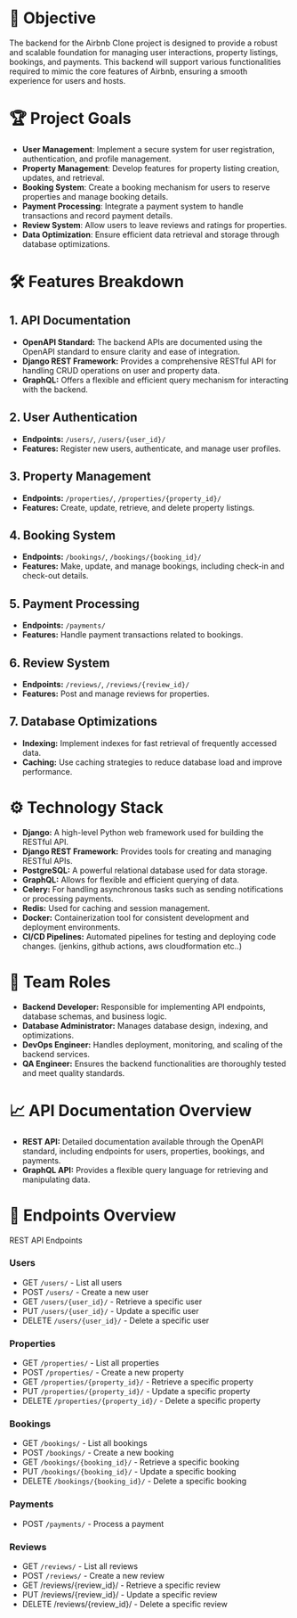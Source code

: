 # 🚀 Objective
The backend for the Airbnb Clone project is designed to provide a robust and scalable foundation for managing user interactions, property listings, bookings, and payments. This backend will support various functionalities required to mimic the core features of Airbnb, ensuring a smooth experience for users and hosts.

# 🏆 Project Goals
- **User Management**: Implement a secure system for user registration, authentication, and profile management.
- **Property Management**: Develop features for property listing creation, updates, and retrieval.
- **Booking System**: Create a booking mechanism for users to reserve properties and manage booking details.
- **Payment Processing**: Integrate a payment system to handle transactions and record payment details.
- **Review System**: Allow users to leave reviews and ratings for properties.
- **Data Optimization**: Ensure efficient data retrieval and storage through database optimizations.

# 🛠️ Features Breakdown
## 1. API Documentation
- **OpenAPI Standard:** The backend APIs are documented using the OpenAPI standard to ensure clarity and ease of integration.
- **Django REST Framework:** Provides a comprehensive RESTful API for handling CRUD operations on user and property data.
- **GraphQL:** Offers a flexible and efficient query mechanism for interacting with the backend.
## 2. User Authentication
- **Endpoints:** `/users/`, `/users/{user_id}/`
- **Features:** Register new users, authenticate, and manage user profiles.
## 3. Property Management
- **Endpoints:** `/properties/`, `/properties/{property_id}/`
- **Features:** Create, update, retrieve, and delete property listings.
## 4. Booking System
- **Endpoints:** `/bookings/`, `/bookings/{booking_id}/`
- **Features:** Make, update, and manage bookings, including check-in and check-out details.
## 5. Payment Processing
- **Endpoints:** `/payments/`
- **Features:** Handle payment transactions related to bookings.
## 6. Review System
- **Endpoints:** `/reviews/`, `/reviews/{review_id}/`
- **Features:** Post and manage reviews for properties.
## 7. Database Optimizations
- **Indexing:** Implement indexes for fast retrieval of frequently accessed data.
- **Caching:** Use caching strategies to reduce database load and improve performance.

# ⚙️ Technology Stack
- **Django:** A high-level Python web framework used for building the RESTful API.
- **Django REST Framework:** Provides tools for creating and managing RESTful APIs.
- **PostgreSQL:** A powerful relational database used for data storage.
- **GraphQL:** Allows for flexible and efficient querying of data.
- **Celery:** For handling asynchronous tasks such as sending notifications or processing payments.
- **Redis:** Used for caching and session management.
- **Docker:** Containerization tool for consistent development and deployment environments.
- **CI/CD Pipelines:** Automated pipelines for testing and deploying code changes. (jenkins, github actions, aws cloudformation etc..)

# 👥 Team Roles
- **Backend Developer:** Responsible for implementing API endpoints, database schemas, and business logic.
- **Database Administrator:** Manages database design, indexing, and optimizations.
- **DevOps Engineer:** Handles deployment, monitoring, and scaling of the backend services.
- **QA Engineer:** Ensures the backend functionalities are thoroughly tested and meet quality standards.

# 📈 API Documentation Overview
- **REST API:** Detailed documentation available through the OpenAPI standard, including endpoints for users, properties, bookings, and payments.
- **GraphQL API:** Provides a flexible query language for retrieving and manipulating data.

# 📌 Endpoints Overview
REST API Endpoints
### Users

- GET `/users/` - List all users
- POST `/users/` - Create a new user
- GET `/users/{user_id}/` - Retrieve a specific user
- PUT `/users/{user_id}/` - Update a specific user
- DELETE `/users/{user_id}/` - Delete a specific user

### Properties

- GET `/properties/` - List all properties
- POST `/properties/` - Create a new property
- GET `/properties/{property_id}/` - Retrieve a specific property
- PUT `/properties/{property_id}/` - Update a specific property
- DELETE `/properties/{property_id}/` - Delete a specific property

### Bookings

- GET `/bookings/` - List all bookings
- POST `/bookings/` - Create a new booking
- GET `/bookings/{booking_id}/` - Retrieve a specific booking
- PUT `/bookings/{booking_id}/` - Update a specific booking
- DELETE `/bookings/{booking_id}/` - Delete a specific booking

### Payments

- POST `/payments/` - Process a payment

### Reviews

- GET `/reviews/` - List all reviews
- POST `/reviews/` - Create a new review
- GET /reviews/{review_id}/ - Retrieve a specific review
- PUT /reviews/{review_id}/ - Update a specific review
- DELETE /reviews/{review_id}/ - Delete a specific review
